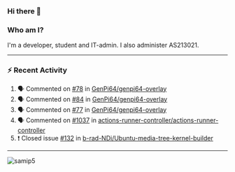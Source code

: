 ### Hi there 👋

### Who am I?
I'm a developer, student and IT-admin. I also administer AS213021.

---
### :zap: Recent Activity
<!--START_SECTION:activity-->
1. 🗣 Commented on [#78](https://github.com/GenPi64/genpi64-overlay/issues/78) in [GenPi64/genpi64-overlay](https://github.com/GenPi64/genpi64-overlay)
2. 🗣 Commented on [#84](https://github.com/GenPi64/genpi64-overlay/issues/84) in [GenPi64/genpi64-overlay](https://github.com/GenPi64/genpi64-overlay)
3. 🗣 Commented on [#77](https://github.com/GenPi64/genpi64-overlay/issues/77) in [GenPi64/genpi64-overlay](https://github.com/GenPi64/genpi64-overlay)
4. 🗣 Commented on [#1037](https://github.com/actions-runner-controller/actions-runner-controller/issues/1037) in [actions-runner-controller/actions-runner-controller](https://github.com/actions-runner-controller/actions-runner-controller)
5. ❗️ Closed issue [#132](https://github.com/b-rad-NDi/Ubuntu-media-tree-kernel-builder/issues/132) in [b-rad-NDi/Ubuntu-media-tree-kernel-builder](https://github.com/b-rad-NDi/Ubuntu-media-tree-kernel-builder)
<!--END_SECTION:activity-->
---

<img align="center" src="https://github-readme-stats.vercel.app/api?username=samip5&show_icons=true" alt="samip5" />

